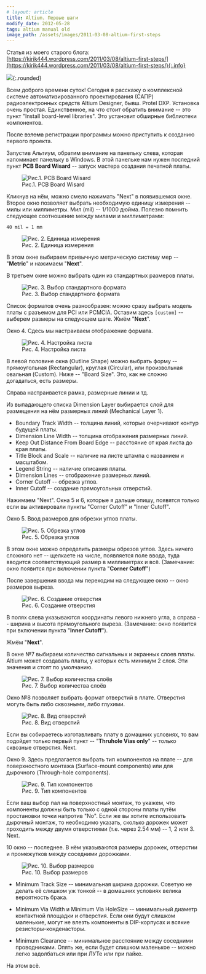 ```yaml
---
# layout: article
title: Altium. Первые шаги
modify_date: 2012-05-28
tags: altium manual old
image_path: /assets/images/2011-03-08-altium-first-steps
---
```


Статья из моего старого блога: [https://kirik444.wordpress.com/2011/03/08/altium-first-steps/](https://kirik444.wordpress.com/2011/03/08/altium-first-steps/){:.info}

![]({{page.image_path}}/00-logo.jpg){:.rounded}

Всем доброго времени суток! Сегодня я расскажу о комплексной системе автоматизированного проектирования (САПР) радиоэлектронных средств Altium Designer, бывш. Protel DXP. Установка очень простая. Единственное, на что стоит обратить внимание -- это пункт "Install board-level libraries". Это установит обширные библиотеки компонентов.

После ~~взлома~~ регистрации программы можно приступить к созданию первого проекта.

Запустив Альтиум, обратим внимание на панельку слева, которая напоминает панельку в Windows. В этой панельке нам нужен последний пункт **PCB Board Wisard** -- запуск мастера создания печатной платы.

<figure>
  <img src="{{page.image_path}}/01-pcb-board-wisard.png" alt="Рис.1. PCB Board Wisard"/>
  <figcaption>Рис.1. PCB Board Wisard</figcaption>
</figure>

Кликнув на нём, можно смело нажимать "Next" в появившемся окне. Второе окно позволяет выбрать необходимую единицу измерения -- милы или миллиметры. Мил (mil) -- 1/1000 дюйма. Полезно помнить следующее соотношение между милами и миллиметрами:

~~~
40 mil = 1 mm
~~~

<figure>
  <img src="{{page.image_path}}/02-units.png" alt="Рис. 2. Единица измерения"/>
  <figcaption>Рис. 2. Единица измерения</figcaption>
</figure>

В этом окне выбираем привычную метрическую систему мер -- "**Metric**" и нажимаем "**Next**".

В третьем окне можно выбрать один из стандартных размеров платы.

<figure>
  <img src="{{page.image_path}}/03-board-size.png" alt="Рис. 3. Выбор стандартного формата"/>
  <figcaption>Рис. 3. Выбор стандартного формата</figcaption>
</figure>

Список форматов очень разнообразен: можно сразу выбрать модель платы с разъемом для PCI или PCMCIA. Оставим здесь `[custom]` -- выберем размеры на следующем шаге. Жмём "**Next**".

Окно 4. Сдесь мы настраиваем отображение формата.

<figure>
  <img src="{{page.image_path}}/04-board-details.png" alt="Рис. 4. Настройка листа"/>
  <figcaption>Рис. 4. Настройка листа</figcaption>
</figure>

В левой половине окна (Outline Shape) можно выбрать форму -- прямоугольная (Rectangular), круглая (Circular), или произвольная овальная (Custom). Ниже -- "Board Size". Это, как не сложно догадаться, есть размеры.

Справа настраивается рамка, размерные линии и тд.

Из выпадающего списка Dimension Layer выбирается слой для размещения на нём размерных линий (Mechanical Layer 1).

* Boundary Track Width -- толщина линий, которые очерчивают контур будущей платы.
* Dimension Line Width --  толщина отображения размерных линий.
* Keep  Out Distance From Board Edge -- расстояние от края листа до края платы.
* Title Block and Scale --  наличие на листе штампа с названием и масштабом.
* Legend String -- наличие описания платы.
* Dimension Lines -- отображение размерных линий.
* Corner Cutoff -- обрезка углов.
* Inner Cutoff -- создание прямоугольных отверстий.

Нажимаем "Next". Окна 5 и 6, которые я дальше опишу, появятся только если вы активировали пункты "Corner Cutoff" и "Inner Cutoff".

Окно 5. Ввод размеров для обрезки углов платы.

<figure>
  <img src="{{page.image_path}}/05-board-cuts.png" alt="Рис. 5. Обрезка углов"/>
  <figcaption>Рис. 5. Обрезка углов</figcaption>
</figure>

В этом окне можно определить размеры обрезов углов. Здесь ничего сложного нет -- щелкаете на числе, появляется поле ввода, туда вводится соответствующий размер в миллиметрах и всё. (Замечание: окно появится при включении пункта "**Corner Cutoff**")

После завершения ввода мы переходим на следующее окно -- окно размеров выреза.

<figure>
  <img src="{{page.image_path}}/06-board-inner-cuts.png" alt="Рис. 6. Создание отверстия"/>
  <figcaption>Рис. 6. Создание отверстия</figcaption>
</figure>

В полях слева указываются координаты левого нижнего угла, а справа -- ширина и высота прямоугольного выреза. (Замечание: окно появится при включении пункта "**Inner Cutoff**").

Жмём "**Next**".

В окне №7 выбираем количество сигнальных и экранных слоев платы. Altium может создавать платы, у которых есть минимум 2 слоя. Эти значения и стоят по умолчанию.

<figure>
  <img src="{{page.image_path}}/07-board-layers.png" alt="Рис. 7. Выбор количества слоёв"/>
  <figcaption>Рис. 7. Выбор количества слоёв</figcaption>
</figure>

Окно №8 позволяет выбрать формат отверстий в плате. Отверстия могуть быть либо сквозными, либо глухими.

<figure>
  <img src="{{page.image_path}}/08-via-style.png" alt="Рис. 8. Вид отверстий"/>
  <figcaption>Рис. 8. Вид отверстий</figcaption>
</figure>

Если вы собираетесь изготавливать плату в домашних условиях, то вам подойдет только первый пункт -- "**Thruhole Vias only**" -- только сквозные отверстия. Next.

Окно 9. Здесь предлагается выбрать тип компонентов на плате -- для поверхностного монтажа (Surface-mount components) или для дырочного (Through-hole components).

<figure>
  <img src="{{page.image_path}}/09-components.png" alt="Рис. 9. Тип компонентов"/>
  <figcaption>Рис. 9. Тип компонентов</figcaption>
</figure>

Если ваш выбор пал на поверхностный монтаж, то укажем, что компоненты должны быть только с одной стороны платы путём простановки точки напротив "No". Если же вы хотите использовать дырочный монтаж, то необходимо указать, сколько дорожек может проходить между двумя отверстиями (т.е. через 2.54 мм) -- 1, 2 или 3. Next.

10 окно -- последнее. В нём указываются размеры дорожек, отверстии и промежутков между соседними дорожками.

<figure>
  <img src="{{page.image_path}}/10-sizes.png" alt="Рис. 10. Выбор размеров"/>
  <figcaption>Рис. 10. Выбор размеров</figcaption>
</figure>

* Minimum Track Size -- минимальная ширина дорожки. Советую не делать её слишком уж тонкой -- в домашних условиях велика вероятность брака.

* Minimum Via Width и Minimum Via HoleSize -- минимальный диаметр контактной площадки и отверстия. Если они будут слишком маленькие, могут не влезть компоненты в DIP-корпусах и всякие резисторы-конденасторы.

* Minimum Clearance --  минимальное расстояние между соседними проводниками. Опять же, если будет слишком маленькое -- можно легко задолбаться или при ЛУТе или при пайке.

На этом всё.
